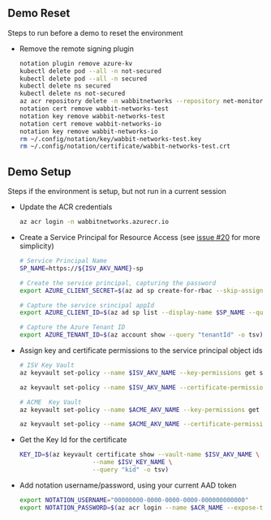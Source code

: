 ## Demo Reset

Steps to run before a demo to reset the environment

- Remove the remote signing plugin
  ```bash
  notation plugin remove azure-kv
  kubectl delete pod --all -n not-secured
  kubectl delete pod --all -n secured
  kubectl delete ns secured
  kubectl delete ns not-secured
  az acr repository delete -n wabbitnetworks --repository net-monitor -y
  notation cert remove wabbit-networks-test
  notation key remove wabbit-networks-test
  notation cert remove wabbit-networks-io
  notation key remove wabbit-networks-io
  rm ~/.config/notation/key/wabbit-networks-test.key
  rm ~/.config/notation/certificate/wabbit-networks-test.crt
  ```

## Demo Setup

Steps if the environment is setup, but not run in a current session

- Update the ACR credentials
  ```bash
  az acr login -n wabbitnetworks.azurecr.io
  ```

- Create a Service Principal for Resource Access (see [issue #20](https://github.com/Azure/notation-azure-kv/issues/20) for more simplicity)

    ```bash
    # Service Principal Name
    SP_NAME=https://${ISV_AKV_NAME}-sp

    # Create the service principal, capturing the password
    export AZURE_CLIENT_SECRET=$(az ad sp create-for-rbac --skip-assignment --name $SP_NAME --query "password" --output tsv)

    # Capture the service srincipal appId
    export AZURE_CLIENT_ID=$(az ad sp list --display-name $SP_NAME --query "[].appId" --output tsv)
    
    # Capture the Azure Tenant ID
    export AZURE_TENANT_ID=$(az account show --query "tenantId" -o tsv)
    ```

- Assign key and certificate permissions to the service principal object ids

    ```bash
    # ISV Key Vault
    az keyvault set-policy --name $ISV_AKV_NAME --key-permissions get sign --spn $AZURE_CLIENT_ID

    az keyvault set-policy --name $ISV_AKV_NAME --certificate-permissions get --spn $AZURE_CLIENT_ID

    # ACME  Key Vault
    az keyvault set-policy --name $ACME_AKV_NAME --key-permissions get sign --spn $AZURE_CLIENT_ID

    az keyvault set-policy --name $ACME_AKV_NAME --certificate-permissions get --spn $AZURE_CLIENT_ID
    ```

- Get the Key Id for the certificate

    ```bash
    KEY_ID=$(az keyvault certificate show --vault-name $ISV_AKV_NAME \
                        --name $ISV_KEY_NAME \
                        --query "kid" -o tsv)
    ```

- Add notation username/password, using your current AAD token

  ```bash
  export NOTATION_USERNAME="00000000-0000-0000-0000-000000000000"
  export NOTATION_PASSWORD=$(az acr login --name $ACR_NAME --expose-token --output tsv --query accessToken)
  ```
